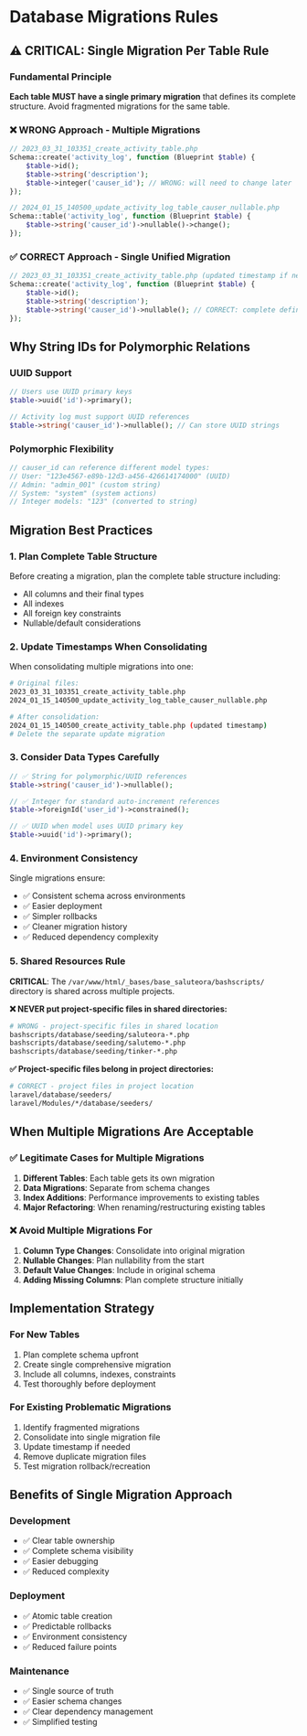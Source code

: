 # Database Migrations Rules

## ⚠️ CRITICAL: Single Migration Per Table Rule

### Fundamental Principle
**Each table MUST have a single primary migration** that defines its complete structure. Avoid fragmented migrations for the same table.

### ❌ WRONG Approach - Multiple Migrations
```php
// 2023_03_31_103351_create_activity_table.php
Schema::create('activity_log', function (Blueprint $table) {
    $table->id();
    $table->string('description');
    $table->integer('causer_id'); // WRONG: will need to change later
});

// 2024_01_15_140500_update_activity_log_table_causer_nullable.php
Schema::table('activity_log', function (Blueprint $table) {
    $table->string('causer_id')->nullable()->change();
});
```

### ✅ CORRECT Approach - Single Unified Migration
```php
// 2023_03_31_103351_create_activity_table.php (updated timestamp if needed)
Schema::create('activity_log', function (Blueprint $table) {
    $table->id();
    $table->string('description');
    $table->string('causer_id')->nullable(); // CORRECT: complete definition
});
```

## Why String IDs for Polymorphic Relations

### UUID Support
```php
// Users use UUID primary keys
$table->uuid('id')->primary();

// Activity log must support UUID references
$table->string('causer_id')->nullable(); // Can store UUID strings
```

### Polymorphic Flexibility
```php
// causer_id can reference different model types:
// User: "123e4567-e89b-12d3-a456-426614174000" (UUID)
// Admin: "admin_001" (custom string)
// System: "system" (system actions)
// Integer models: "123" (converted to string)
```

## Migration Best Practices

### 1. Plan Complete Table Structure
Before creating a migration, plan the complete table structure including:
- All columns and their final types
- All indexes
- All foreign key constraints
- Nullable/default considerations

### 2. Update Timestamps When Consolidating
When consolidating multiple migrations into one:
```bash
# Original files:
2023_03_31_103351_create_activity_table.php
2024_01_15_140500_update_activity_log_table_causer_nullable.php

# After consolidation:
2024_01_15_140500_create_activity_table.php (updated timestamp)
# Delete the separate update migration
```

### 3. Consider Data Types Carefully
```php
// ✅ String for polymorphic/UUID references
$table->string('causer_id')->nullable();

// ✅ Integer for standard auto-increment references  
$table->foreignId('user_id')->constrained();

// ✅ UUID when model uses UUID primary key
$table->uuid('id')->primary();
```

### 4. Environment Consistency
Single migrations ensure:
- ✅ Consistent schema across environments
- ✅ Easier deployment
- ✅ Simpler rollbacks
- ✅ Cleaner migration history
- ✅ Reduced dependency complexity

### 5. Shared Resources Rule
**CRITICAL**: The `/var/www/html/_bases/base_saluteora/bashscripts/` directory is shared across multiple projects.

**❌ NEVER put project-specific files in shared directories:**
```bash
# WRONG - project-specific files in shared location
bashscripts/database/seeding/saluteora-*.php
bashscripts/database/seeding/salutemo-*.php
bashscripts/database/seeding/tinker-*.php
```

**✅ Project-specific files belong in project directories:**
```bash
# CORRECT - project files in project location
laravel/database/seeders/
laravel/Modules/*/database/seeders/
```

## When Multiple Migrations Are Acceptable

### ✅ Legitimate Cases for Multiple Migrations
1. **Different Tables**: Each table gets its own migration
2. **Data Migrations**: Separate from schema changes
3. **Index Additions**: Performance improvements to existing tables
4. **Major Refactoring**: When renaming/restructuring existing tables

### ❌ Avoid Multiple Migrations For
1. **Column Type Changes**: Consolidate into original migration
2. **Nullable Changes**: Plan nullability from the start
3. **Default Value Changes**: Include in original schema
4. **Adding Missing Columns**: Plan complete structure initially

## Implementation Strategy

### For New Tables
1. Plan complete schema upfront
2. Create single comprehensive migration
3. Include all columns, indexes, constraints
4. Test thoroughly before deployment

### For Existing Problematic Migrations
1. Identify fragmented migrations
2. Consolidate into single migration file
3. Update timestamp if needed
4. Remove duplicate migration files
5. Test migration rollback/recreation

## Benefits of Single Migration Approach

### Development
- ✅ Clear table ownership
- ✅ Complete schema visibility
- ✅ Easier debugging
- ✅ Reduced complexity

### Deployment
- ✅ Atomic table creation
- ✅ Predictable rollbacks
- ✅ Environment consistency
- ✅ Reduced failure points

### Maintenance
- ✅ Single source of truth
- ✅ Easier schema changes
- ✅ Clear dependency management
- ✅ Simplified testing